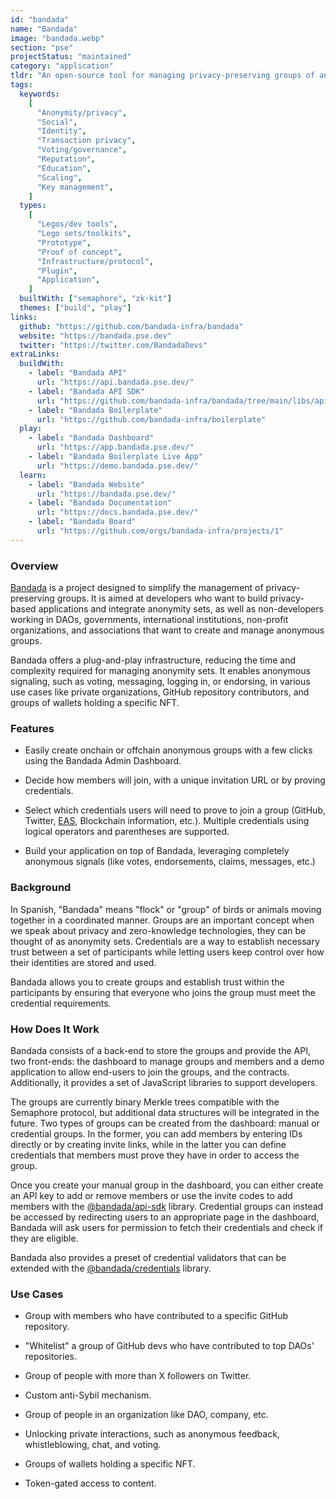 ```yaml
---
id: "bandada"
name: "Bandada"
image: "bandada.webp"
section: "pse"
projectStatus: "maintained"
category: "application"
tldr: "An open-source tool for managing privacy-preserving groups of anonymous individuals."
tags:
  keywords:
    [
      "Anonymity/privacy",
      "Social",
      "Identity",
      "Transaction privacy",
      "Voting/governance",
      "Reputation",
      "Education",
      "Scaling",
      "Key management",
    ]
  types:
    [
      "Legos/dev tools",
      "Lego sets/toolkits",
      "Prototype",
      "Proof of concept",
      "Infrastructure/protocol",
      "Plugin",
      "Application",
    ]
  builtWith: ["semaphore", "zk-kit"]
  themes: ["build", "play"]
links:
  github: "https://github.com/bandada-infra/bandada"
  website: "https://bandada.pse.dev"
  twitter: "https://twitter.com/BandadaDevs"
extraLinks:
  buildWith:
    - label: "Bandada API"
      url: "https://api.bandada.pse.dev/"
    - label: "Bandada API SDK"
      url: "https://github.com/bandada-infra/bandada/tree/main/libs/api-sdk"
    - label: "Bandada Boilerplate"
      url: "https://github.com/bandada-infra/boilerplate"
  play:
    - label: "Bandada Dashboard"
      url: "https://app.bandada.pse.dev/"
    - label: "Bandada Boilerplate Live App"
      url: "https://demo.bandada.pse.dev/"
  learn:
    - label: "Bandada Website"
      url: "https://bandada.pse.dev/"
    - label: "Bandada Documentation"
      url: "https://docs.bandada.pse.dev/"
    - label: "Bandada Board"
      url: "https://github.com/orgs/bandada-infra/projects/1"
---
```


### Overview

[Bandada](https://bandada.pse.dev/) is a project designed to simplify the management of privacy-preserving groups. It is aimed at developers who want to build privacy-based applications and integrate anonymity sets, as well as non-developers working in DAOs, governments, international institutions, non-profit organizations, and associations that want to create and manage anonymous groups.

Bandada offers a plug-and-play infrastructure, reducing the time and complexity required for managing anonymity sets. It enables anonymous signaling, such as voting, messaging, logging in, or endorsing, in various use cases like private organizations, GitHub repository contributors, and groups of wallets holding a specific NFT.

### Features

- Easily create onchain or offchain anonymous groups with a few clicks using the Bandada Admin Dashboard.

- Decide how members will join, with a unique invitation URL or by proving credentials.

- Select which credentials users will need to prove to join a group (GitHub, Twitter, [EAS](https://attest.org/), Blockchain information, etc.). Multiple credentials using logical operators and parentheses are supported.

- Build your application on top of Bandada, leveraging completely anonymous signals (like votes, endorsements, claims, messages, etc.)

### Background

In Spanish, "Bandada" means "flock" or "group" of birds or animals moving together in a coordinated manner. Groups are an important concept when we speak about privacy and zero-knowledge technologies, they can be thought of as anonymity sets. Credentials are a way to establish necessary trust between a set of participants while letting users keep control over how their identities are stored and used.

Bandada allows you to create groups and establish trust within the participants by ensuring that everyone who joins the group must meet the credential requirements.

### How Does It Work

Bandada consists of a back-end to store the groups and provide the API, two front-ends: the dashboard to manage groups and members and a demo application to allow end-users to join the groups, and the contracts. Additionally, it provides a set of JavaScript libraries to support developers.

The groups are currently binary Merkle trees compatible with the Semaphore protocol, but additional data structures will be integrated in the future. Two types of groups can be created from the dashboard: manual or credential groups. In the former, you can add members by entering IDs directly or by creating invite links, while in the latter you can define credentials that members must prove they have in order to access the group.

Once you create your manual group in the dashboard, you can either create an API key to add or remove members or use the invite codes to add members with the [@bandada/api-sdk](https://github.com/bandada-infra/bandada/tree/main/libs/api-sdk) library. Credential groups can instead be accessed by redirecting users to an appropriate page in the dashboard, Bandada will ask users for permission to fetch their credentials and check if they are eligible.

Bandada also provides a preset of credential validators that can be extended with the [@bandada/credentials](https://github.com/bandada-infra/bandada/tree/main/libs/credentials) library.

### Use Cases

- Group with members who have contributed to a specific GitHub repository.

- "Whitelist" a group of GitHub devs who have contributed to top DAOs' repositories.

- Group of people with more than X followers on Twitter.

- Custom anti-Sybil mechanism.

- Group of people in an organization like DAO, company, etc.

- Unlocking private interactions, such as anonymous feedback, whistleblowing, chat, and voting.

- Groups of wallets holding a specific NFT.

- Token-gated access to content.
